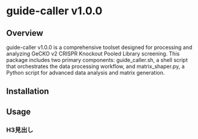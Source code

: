 # **guide-caller v1.0.0**
## Overview
guide-caller v1.0.0 is a comprehensive toolset designed for processing and analyzing GeCKO v2 CRISPR Knockout Pooled Library screening.
This package includes two primary components: guide_caller.sh, a shell script that orchestrates the data processing workflow, 
and matrix_shaper.py, a Python script for advanced data analysis and matrix generation.
## Installation
## Usage
### H3見出し
